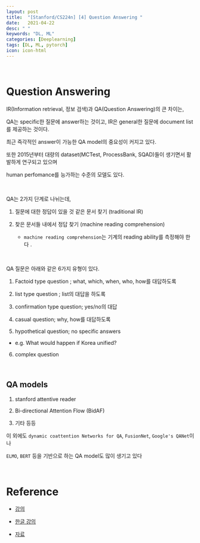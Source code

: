 ```yaml
---
layout: post
title:  "[Stanford/CS224n] [4] Question Answering "
date:   2021-04-22
desc: " "
keywords: "DL, ML"
categories: [Deeplearning]
tags: [DL, ML, pytorch]
icon: icon-html
---
```



<br>

# Question Answering

IR(Information retrieval, 정보 검색)과 QA(Question Answering)의 큰 차이는,

QA는 specific한 질문에 answer하는 것이고, IR은 general한 질문에 document list를 제공하는 것이다.

최근 즉각적인 answer이 가능한 QA model의 중요성이 커지고 있다.

또한 2015년부터 대량의 dataset(MCTest, ProcessBank, SQAD)들이 생기면서 활발하게 연구되고 있으며

human perfomance를 능가하는 수준의 모델도 있다.


<br>

QA는 2가지 단계로 나뉘는데,

1. 질문에 대한 정답이 있을 것 같은 문서 찾기 (traditional IR)

2. 찾은 문서들 내에서 정답 찾기 (machine reading comprehension)

   - `machine reading comprehension`는 기계의 reading ability를 측정해야 한다 .


<br>

QA 질문은 아래와 같은 6가지 유형이 있다.


1. Factoid type question ; what, which, when, who, how를 대답하도록

2. list type question ; list의 대답을 하도록

3. confirmation type question; yes/no의 대답

4. casual question; why, how를 대답하도록

5. hypothetical question; no specific answers

- e.g. What would happen if Korea unified?

6. complex question


<br>


## QA models


1. stanford attentive reader



2. Bi-directional Attention Flow (BidAF)




3. 기타 등등

이 외에도 `dynamic coattention Networks for QA`, `FusionNet`, `Google's QANet`이나

 `ELMO`, `BERT` 등을 기반으로 하는 QA model도 많이 생기고 있다



<br>


# Reference

- [강의](https://www.youtube.com/watch?v=8rXD5-xhemo&list=PLoROMvodv4rOhcuXMZkNm7j3fVwBBY42z)

- [한글 강의](https://www.youtube.com/watch?v=9woiID8QzbE&list=PLetSlH8YjIfVdobI2IkAQnNTb1Bt5Ji9U)

- [자료 ](https://web.stanford.edu/class/archive/cs/cs224n/cs224n.1194/)

